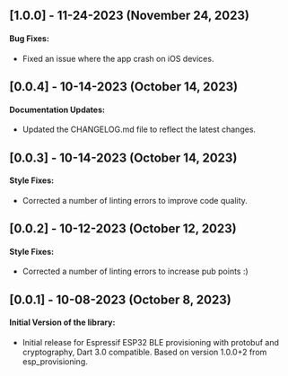 ## [1.0.0] - 11-24-2023 (November 24, 2023)

#### Bug Fixes:

* Fixed an issue where the app crash on iOS devices.

## [0.0.4] - 10-14-2023 (October 14, 2023)

#### Documentation Updates:

- Updated the CHANGELOG.md file to reflect the latest changes.

## [0.0.3] - 10-14-2023 (October 14, 2023)

#### Style Fixes:

- Corrected a number of linting errors to improve code quality.

## [0.0.2] - 10-12-2023 (October 12, 2023)

#### Style Fixes:

- Corrected a number of linting errors to increase pub points :)

## [0.0.1] - 10-08-2023 (October 8, 2023)

#### Initial Version of the library:

- Initial release for Espressif ESP32 BLE provisioning with protobuf and 
  cryptography, Dart 3.0 compatible. Based on version 1.0.0+2 from 
  esp_provisioning.